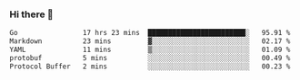 ### Hi there 👋

<!--
**yeya24/yeya24** is a ✨ _special_ ✨ repository because its `README.md` (this file) appears on your GitHub profile.

Here are some ideas to get you started:

- 🔭 I’m currently working on ...
- 🌱 I’m currently learning ...
- 👯 I’m looking to collaborate on ...
- 🤔 I’m looking for help with ...
- 💬 Ask me about ...
- 📫 How to reach me: ...
- 😄 Pronouns: ...
- ⚡ Fun fact: ...
-->

<!--START_SECTION:waka-->

```txt
Go                17 hrs 23 mins  ████████████████████████░   95.91 %
Markdown          23 mins         ▓░░░░░░░░░░░░░░░░░░░░░░░░   02.17 %
YAML              11 mins         ▒░░░░░░░░░░░░░░░░░░░░░░░░   01.09 %
protobuf          5 mins          ░░░░░░░░░░░░░░░░░░░░░░░░░   00.49 %
Protocol Buffer   2 mins          ░░░░░░░░░░░░░░░░░░░░░░░░░   00.23 %
```

<!--END_SECTION:waka-->
